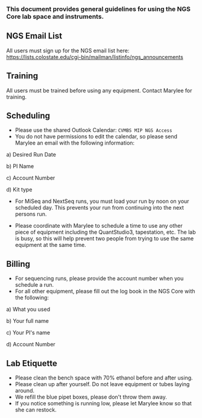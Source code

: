 ### This document provides general guidelines for using the NGS Core lab space and instruments.

## NGS Email List
All users must sign up for the NGS email list here: https://lists.colostate.edu/cgi-bin/mailman/listinfo/ngs_announcements

## Training
All users must be trained before using any equipment. Contact Marylee for training.

## Scheduling
- Please use the shared Outlook Calendar: `CVMBS MIP NGS Access`
- You do not have permissions to edit the calendar, so please send Marylee an email with the following information:

a) Desired Run Date

b) PI Name

c) Account Number

d) Kit type

- For MiSeq and NextSeq runs, you must load your run by noon on your scheduled day. This prevents your run from continuing into the next persons run. 

- Please coordinate with Marylee to schedule a time to use any other piece of equipment including the QuantStudio3, tapestation, etc. The lab is busy, so this will help prevent two people from trying to use the same equipment at the same time.

## Billing
- For sequencing runs, please provide the account number when you schedule a run. 
- For all other equipment, please fill out the log book in the NGS Core with the following: 

a) What you used

b) Your full name

c) Your PI's name

d) Account Number

## Lab Etiquette
- Please clean the bench space with 70% ethanol before and after using.
- Please clean up after yourself. Do not leave equipment or tubes laying around. 
- We refill the blue pipet boxes, please don't throw them away.
- If you notice something is running low, please let Marylee know so that she can restock. 

